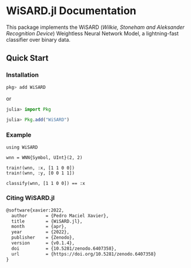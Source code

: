 # WiSARD.jl Documentation

This package implements the WiSARD (*Wilkie, Stoneham and Aleksander Recognition Device*) Weightless Neural Network Model, a lightning-fast classifier over binary data.

## Quick Start

### Installation
```julia
pkg> add WiSARD
```
or
```julia
julia> import Pkg

julia> Pkg.add("WiSARD")
```

### Example
```@example quick-start
using WiSARD

wnn = WNN{Symbol, UInt}(2, 2)

train!(wnn, :x, [1 1 0 0])
train!(wnn, :y, [0 0 1 1])

classify(wnn, [1 1 0 0]) == :x
```

### Citing WiSARD.jl
```tex
@software{xavier:2022,
  author       = {Pedro Maciel Xavier},
  title        = {WiSARD.jl},
  month        = {apr},
  year         = {2022},
  publisher    = {Zenodo},
  version      = {v0.1.4},
  doi          = {10.5281/zenodo.6407358},
  url          = {https://doi.org/10.5281/zenodo.6407358}
}
```
